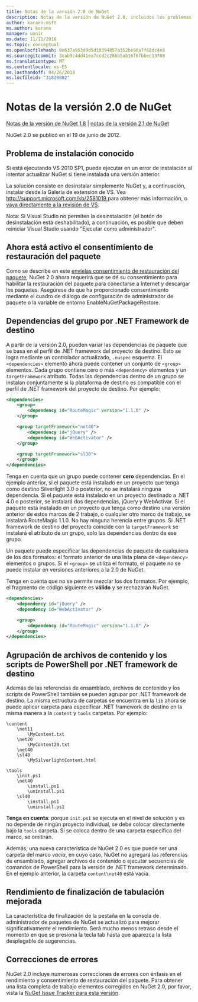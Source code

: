 ```yaml
---
title: Notas de la versión 2.0 de NuGet
description: Notas de la versión de NuGet 2.0, incluidos los problemas conocidos, correcciones de errores, las funciones agregadas y dcr.
author: karann-msft
ms.author: karann
manager: unnir
ms.date: 11/11/2016
ms.topic: conceptual
ms.openlocfilehash: 0e637a953d9d5d10394857a352be96a7f68dc4e8
ms.sourcegitcommit: 3eab9c4dd41ea7ccd2c28bb5ab16f6fbbec13708
ms.translationtype: MT
ms.contentlocale: es-ES
ms.lasthandoff: 04/26/2018
ms.locfileid: "31820802"
---
```

# <a name="nuget-20-release-notes"></a>Notas de la versión 2.0 de NuGet

[Notas de la versión de NuGet 1.8](../release-notes/nuget-1.8.md) | [notas de la versión 2.1 de NuGet](../release-notes/nuget-2.1.md)

NuGet 2.0 se publicó en el 19 de junio de 2012.

## <a name="known-installation-issue"></a>Problema de instalación conocido
Si está ejecutando VS 2010 SP1, puede ejecutar en un error de instalación al intentar actualizar NuGet si tiene instalada una versión anterior.

La solución consiste en desinstalar simplemente NuGet y, a continuación, instalar desde la Galería de extensión de VS.  Vea [ http://support.microsoft.com/kb/2581019 ](http://support.microsoft.com/kb/2581019) para obtener más información, o [vaya directamente a la revisión de VS](http://bit.ly/vsixcertfix).

Nota: Si Visual Studio no permiten la desinstalación (el botón de desinstalación está deshabilitado), a continuación, es posible que deben reiniciar Visual Studio usando "Ejecutar como administrador".

## <a name="package-restore-consent-is-now-active"></a>Ahora está activo el consentimiento de restauración del paquete

Como se describe en este [envíelas consentimiento de restauración del paquete](http://blog.nuget.org/20120518/package-restore-and-consent.html), NuGet 2.0 ahora requerirá que se dé su consentimiento para habilitar la restauración del paquete para conectarse a Internet y descargar los paquetes. Asegúrese de que ha proporcionado consentimiento mediante el cuadro de diálogo de configuración de administrador de paquete o la variable de entorno EnableNuGetPackageRestore.

## <a name="group-dependencies-by-target-frameworks"></a>Dependencias del grupo por .NET Framework de destino

A partir de la versión 2.0, pueden variar las dependencias de paquete que se basa en el perfil de .NET framework del proyecto de destino. Esto se logra mediante un controlador actualizado, `.nuspec` esquema. El `<dependencies>` elemento ahora puede contener un conjunto de `<group>` elementos. Cada grupo contiene cero o más `<dependency>` elementos y un `targetFramework` atributo. Todas las dependencias dentro de un grupo se instalan conjuntamente si la plataforma de destino es compatible con el perfil de .NET framework del proyecto de destino. Por ejemplo:

```xml
<dependencies>
    <group>
        <dependency id="RouteMagic" version="1.1.0" />
    </group>

    <group targetFramework="net40">
        <dependency id="jQuery" />
        <dependency id="WebActivator" />
    </group>

    <group targetFramework="sl30">
    </group>
</dependencies>
```

Tenga en cuenta que un grupo puede contener **cero** dependencias. En el ejemplo anterior, si el paquete está instalado en un proyecto que tenga como destino Silverlight 3.0 o posterior, no se instalará ninguna dependencia. Si el paquete está instalado en un proyecto destinado a .NET 4.0 o posterior, se instalará dos dependencias, jQuery y WebActivar.  Si el paquete está instalado en un proyecto que tenga como destino una versión anterior de estos marcos de 2 trabajo, o cualquier otro marco de trabajo, se instalará RouteMagic 1.1.0. No hay ninguna herencia entre grupos. Si .NET framework de destino del proyecto coincide con la `targetFramework` se instalará el atributo de un grupo, solo las dependencias dentro de ese grupo.

Un paquete puede especificar las dependencias de paquete de cualquiera de los dos formatos: el formato anterior de una lista plana de `<dependency>` elementos o grupos. Si el `<group>` se utiliza el formato, el paquete no se puede instalar en versiones anteriores a la 2.0 de NuGet.

Tenga en cuenta que no se permite mezclar los dos formatos. Por ejemplo, el fragmento de código siguiente es **válido** y se rechazarán NuGet.

```xml
<dependencies>
    <dependency id="jQuery" />
    <dependency id="WebActivator" />

    <group>
        <dependency id="RouteMagic" version="1.1.0" />
    </group>
</dependencies>
```

## <a name="grouping-content-files-and-powershell-scripts-by-target-framework"></a>Agrupación de archivos de contenido y los scripts de PowerShell por .NET framework de destino

Además de las referencias de ensamblado, archivos de contenido y los scripts de PowerShell también se pueden agrupar por .NET framework de destino. La misma estructura de carpetas se encuentra en la `lib` ahora se puede aplicar carpeta para especificar .NET framework de destino en la misma manera a la `content` y `tools` carpetas. Por ejemplo:

    \content
        \net11
            \MyContent.txt
        \net20
            \MyContent20.txt
        \net40
        \sl40
            \MySilverlightContent.html

    \tools
        \init.ps1
        \net40
            \install.ps1
            \uninstall.ps1
        \sl40
            \install.ps1
            \uninstall.ps1

**Tenga en cuenta**: porque `init.ps1` se ejecuta en el nivel de solución y es no depende de ningún proyecto individual, se debe colocar directamente bajo la `tools` carpeta. Si se coloca dentro de una carpeta específica del marco, se omitirán.

Además, una nueva característica de NuGet 2.0 es que puede ser una carpeta del marco *vacía*, en cuyo caso, NuGet no agregará las referencias de ensamblado, agregar archivos de contenido o ejecutar secuencias de comandos de PowerShell para la versión de .NET framework determinado. En el ejemplo anterior, la carpeta `content\net40` está vacía.

## <a name="improved-tab-completion-performance"></a>Rendimiento de finalización de tabulación mejorada
La característica de finalización de la pestaña en la consola de administrador de paquetes de NuGet se actualizó para mejorar significativamente el rendimiento. Será mucho menos retraso desde el momento en que se presiona la tecla tab hasta que aparezca la lista desplegable de sugerencias.

## <a name="bug-fixes"></a>Correcciones de errores
NuGet 2.0 incluye numerosas correcciones de errores con énfasis en el rendimiento y consentimiento de restauración del paquete.
Para obtener una lista completa de trabajo elementos corregidos en NuGet 2.0, por favor, vista la [NuGet Issue Tracker para esta versión](http://nuget.codeplex.com/workitem/list/advanced?keyword=&status=Closed&type=All&priority=All&release=NuGet%202.0&assignedTo=All&component=All&sortField=Votes&sortDirection=Descending&page=0).
